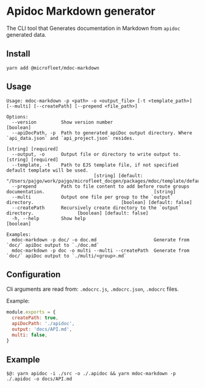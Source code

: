 # Apidoc Markdown generator

The CLI tool that Generates documentation in Markdown from `apidoc` generated data.

## Install
`yarn add @microfleet/mdoc-markdown`


## Usage

```console
Usage: mdoc-markdown -p <path> -o <output_file> [-t <template_path>] [--multi] [--createPath] [--prepend <file_path>]

Options:
  --version         Show version number                                                                                  [boolean]
  --apiDocPath, -p  Path to generated apiDoc output directory. Where `api_data.json` and `api_project.json` resides.
                                                                                                               [string] [required]
  --output, -o      Output file or directory to write output to.                                               [string] [required]
  --template, -t    Path to EJS template file, if not specified default template will be used.
                                [string] [default: "/Users/pajgo/work/pajgo/microfleet_docgen/packages/mdoc/template/default.ejs"]
  --prepend         Path to file content to add before route groups documentation.                                        [string]
  --multi           Output one file per group to the `output` directory.                                [boolean] [default: false]
  --createPath      Recursively create directory to the `output` directory.                [boolean] [default: false]
  -h, --help        Show help                                                                                            [boolean]

Examples:
  mdoc-markdown -p doc/ -o doc.md                     Generate from `doc/` apiDoc output to `./doc.md`
  mdoc-markdown -p doc -o multi --multi --createPath  Generate from `doc/` apiDoc output to `./multi/<group>.md`
```

## Configuration
Cli arguments are read from: `.mdocrc.js`, `.mdocrc.json`, `.mdocrc` files.

Example:

```javascript
module.exports = {
  createPath: true,
  apiDocPath: './apidoc',
  output: 'docs/API.md',
  multi: false,
}
```

## Example

```console
$@: yarn apidoc -i ./src -o ./.apidoc && yarn mdoc-markdown -p ./.apidoc -o docs/API.md
```
